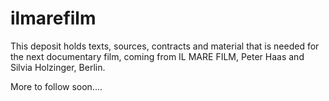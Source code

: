 # ilmarefilm


This deposit holds texts, sources, contracts and material that is needed for the next documentary film, coming from IL MARE FILM, Peter Haas and Silvia Holzinger, Berlin.

More to follow soon....
